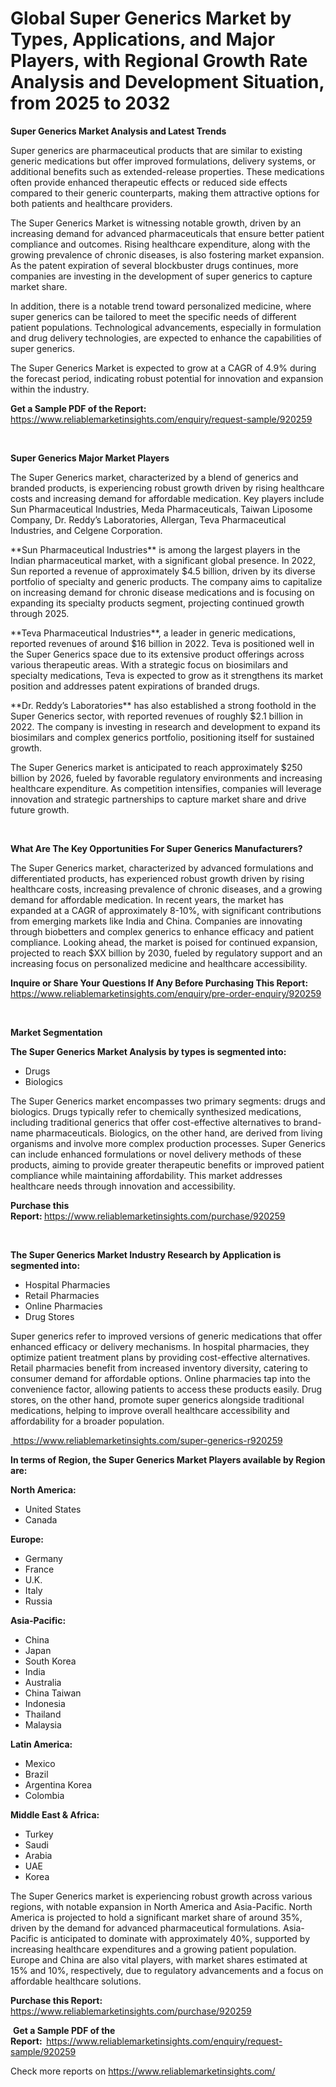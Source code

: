<p><h1>Global Super Generics Market by Types, Applications, and Major Players, with Regional Growth Rate Analysis and Development Situation, from 2025 to 2032</h1></p><p><strong>Super Generics Market Analysis and Latest Trends</strong></p>
<p><p>Super generics are pharmaceutical products that are similar to existing generic medications but offer improved formulations, delivery systems, or additional benefits such as extended-release properties. These medications often provide enhanced therapeutic effects or reduced side effects compared to their generic counterparts, making them attractive options for both patients and healthcare providers.</p><p>The Super Generics Market is witnessing notable growth, driven by an increasing demand for advanced pharmaceuticals that ensure better patient compliance and outcomes. Rising healthcare expenditure, along with the growing prevalence of chronic diseases, is also fostering market expansion. As the patent expiration of several blockbuster drugs continues, more companies are investing in the development of super generics to capture market share.</p><p>In addition, there is a notable trend toward personalized medicine, where super generics can be tailored to meet the specific needs of different patient populations. Technological advancements, especially in formulation and drug delivery technologies, are expected to enhance the capabilities of super generics.</p><p>The Super Generics Market is expected to grow at a CAGR of 4.9% during the forecast period, indicating robust potential for innovation and expansion within the industry.</p></p>
<p><strong>Get a Sample PDF of the Report:&nbsp;</strong> <a href="https://www.reliablemarketinsights.com/enquiry/request-sample/920259?utm_campaign=2206&utm_medium=2&utm_source=Github&utm_content=ia&utm_term=06032025&utm_id=super-generics">https://www.reliablemarketinsights.com/enquiry/request-sample/920259</a></p>
<p>&nbsp;</p>
<p><strong>Super Generics Major Market Players</strong></p>
<p><p>The Super Generics market, characterized by a blend of generics and branded products, is experiencing robust growth driven by rising healthcare costs and increasing demand for affordable medication. Key players include Sun Pharmaceutical Industries, Meda Pharmaceuticals, Taiwan Liposome Company, Dr. Reddy’s Laboratories, Allergan, Teva Pharmaceutical Industries, and Celgene Corporation.</p><p>**Sun Pharmaceutical Industries** is among the largest players in the Indian pharmaceutical market, with a significant global presence. In 2022, Sun reported a revenue of approximately $4.5 billion, driven by its diverse portfolio of specialty and generic products. The company aims to capitalize on increasing demand for chronic disease medications and is focusing on expanding its specialty products segment, projecting continued growth through 2025.</p><p>**Teva Pharmaceutical Industries**, a leader in generic medications, reported revenues of around $16 billion in 2022. Teva is positioned well in the Super Generics space due to its extensive product offerings across various therapeutic areas. With a strategic focus on biosimilars and specialty medications, Teva is expected to grow as it strengthens its market position and addresses patent expirations of branded drugs.</p><p>**Dr. Reddy’s Laboratories** has also established a strong foothold in the Super Generics sector, with reported revenues of roughly $2.1 billion in 2022. The company is investing in research and development to expand its biosimilars and complex generics portfolio, positioning itself for sustained growth.</p><p>The Super Generics market is anticipated to reach approximately $250 billion by 2026, fueled by favorable regulatory environments and increasing healthcare expenditure. As competition intensifies, companies will leverage innovation and strategic partnerships to capture market share and drive future growth.</p></p>
<p>&nbsp;</p>
<p><strong>What Are The Key Opportunities For Super Generics Manufacturers?</strong></p>
<p><p>The Super Generics market, characterized by advanced formulations and differentiated products, has experienced robust growth driven by rising healthcare costs, increasing prevalence of chronic diseases, and a growing demand for affordable medication. In recent years, the market has expanded at a CAGR of approximately 8-10%, with significant contributions from emerging markets like India and China. Companies are innovating through biobetters and complex generics to enhance efficacy and patient compliance. Looking ahead, the market is poised for continued expansion, projected to reach $XX billion by 2030, fueled by regulatory support and an increasing focus on personalized medicine and healthcare accessibility.</p></p>
<p><strong>Inquire or Share Your Questions If Any Before Purchasing This Report:</strong> <a href="https://www.reliablemarketinsights.com/enquiry/pre-order-enquiry/920259?utm_campaign=2206&utm_medium=2&utm_source=Github&utm_content=ia&utm_term=06032025&utm_id=super-generics">https://www.reliablemarketinsights.com/enquiry/pre-order-enquiry/920259</a></p>
<p>&nbsp;</p>
<p><strong>Market Segmentation</strong></p>
<p><strong>The Super Generics Market Analysis by types is segmented into:</strong></p>
<p><ul><li>Drugs</li><li>Biologics</li></ul></p>
<p><p>The Super Generics market encompasses two primary segments: drugs and biologics. Drugs typically refer to chemically synthesized medications, including traditional generics that offer cost-effective alternatives to brand-name pharmaceuticals. Biologics, on the other hand, are derived from living organisms and involve more complex production processes. Super Generics can include enhanced formulations or novel delivery methods of these products, aiming to provide greater therapeutic benefits or improved patient compliance while maintaining affordability. This market addresses healthcare needs through innovation and accessibility.</p></p>
<p><strong>Purchase this Report:&nbsp;</strong><a href="https://www.reliablemarketinsights.com/purchase/920259?utm_campaign=2206&utm_medium=2&utm_source=Github&utm_content=ia&utm_term=06032025&utm_id=super-generics">https://www.reliablemarketinsights.com/purchase/920259</a></p>
<p>&nbsp;</p>
<p><strong>The Super Generics Market Industry Research by Application is segmented into:</strong></p>
<p><ul><li>Hospital Pharmacies</li><li>Retail Pharmacies</li><li>Online Pharmacies</li><li>Drug Stores</li></ul></p>
<p><p>Super generics refer to improved versions of generic medications that offer enhanced efficacy or delivery mechanisms. In hospital pharmacies, they optimize patient treatment plans by providing cost-effective alternatives. Retail pharmacies benefit from increased inventory diversity, catering to consumer demand for affordable options. Online pharmacies tap into the convenience factor, allowing patients to access these products easily. Drug stores, on the other hand, promote super generics alongside traditional medications, helping to improve overall healthcare accessibility and affordability for a broader population.</p></p>
<p><a href="https://www.reliablemarketinsights.com/super-generics-r920259?utm_campaign=2206&utm_medium=2&utm_source=Github&utm_content=ia&utm_term=06032025&utm_id=super-generics">&nbsp;https://www.reliablemarketinsights.com/super-generics-r920259</a></p>
<p><strong>In terms of Region, the Super Generics Market Players available by Region are:</strong></p>
<p>
    <p> <strong> North America: </strong>
        <ul>
            <li>United States</li>
            <li>Canada</li>
        </ul>
        </p> 
    <p> <strong> Europe: </strong>
        <ul>
            <li>Germany</li>
            <li>France</li>
            <li>U.K.</li>
            <li>Italy</li>
            <li>Russia</li>
        </ul>
        </p> 
    <p> <strong> Asia-Pacific: </strong>
        <ul>
            <li>China</li>
            <li>Japan</li>
            <li>South Korea</li>
            <li>India</li>
            <li>Australia</li>
            <li>China Taiwan</li>
            <li>Indonesia</li>
            <li>Thailand</li>
            <li>Malaysia</li>
        </ul>
        </p> 
    <p> <strong> Latin America: </strong>
        <ul>
            <li>Mexico</li>
            <li>Brazil</li>
            <li>Argentina Korea</li>
            <li>Colombia</li>
        </ul>
        </p> 
    <p> <strong> Middle East & Africa: </strong>
        <ul>
            <li>Turkey</li>
            <li>Saudi</li>
            <li>Arabia</li>
            <li>UAE</li>
            <li>Korea</li>
        </ul>
    </p>
    </p>
<p><p>The Super Generics market is experiencing robust growth across various regions, with notable expansion in North America and Asia-Pacific. North America is projected to hold a significant market share of around 35%, driven by the demand for advanced pharmaceutical formulations. Asia-Pacific is anticipated to dominate with approximately 40%, supported by increasing healthcare expenditures and a growing patient population. Europe and China are also vital players, with market shares estimated at 15% and 10%, respectively, due to regulatory advancements and a focus on affordable healthcare solutions.</p></p>
<p><strong>Purchase this Report: </strong><a href="https://www.reliablemarketinsights.com/purchase/920259?utm_campaign=2206&utm_medium=2&utm_source=Github&utm_content=ia&utm_term=06032025&utm_id=super-generics">https://www.reliablemarketinsights.com/purchase/920259</a></p>
<p>&nbsp;<strong>Get a Sample PDF of the Report:&nbsp;&nbsp;</strong><a href="https://www.reliablemarketinsights.com/enquiry/request-sample/920259?utm_campaign=2206&utm_medium=2&utm_source=Github&utm_content=ia&utm_term=06032025&utm_id=super-generics">https://www.reliablemarketinsights.com/enquiry/request-sample/920259</a></p>
<p><strong></strong></p>
<p>Check more reports on <a href="https://www.reliablemarketinsights.com/?utm_campaign=2206&utm_medium=2&utm_source=Github&utm_content=ia&utm_term=06032025&utm_id=super-generics">https://www.reliablemarketinsights.com/</a></p>